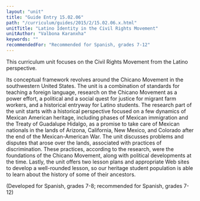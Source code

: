 ```yaml
---
layout: "unit"
title: "Guide Entry 15.02.06"
path: "/curriculum/guides/2015/2/15.02.06.x.html"
unitTitle: "Latino Identity in the Civil Rights Movement"
unitAuthor: "Valbona Karanxha"
keywords: ""
recommendedFor: "Recommended for Spanish, grades 7-12"
---
```

<main>
<p>
This curriculum unit focuses on the Civil Rights Movement from the Latino perspective.
</p>
<p>
Its conceptual framework revolves around the Chicano Movement in the southwestern United States. The unit is a combination of standards for teaching a foreign language, research on the Chicano Movement as a power effort, a political and a social quest for justice for migrant farm workers, and a historical entryway for Latino students. The research part of the unit starts with a historical perspective focused on a few dynamics of Mexican American heritage, including phases of Mexican immigration and the Treaty of Guadalupe Hidalgo, as a promise to take care of Mexican nationals in the lands of Arizona, California, New Mexico, and Colorado after the end of the Mexican-American War. The unit discusses problems and disputes that arose over the lands, associated with practices of discrimination. These practices, according to the research, were the foundations of the Chicano Movement, along with political developments at the time. Lastly, the unit offers two lesson plans and appropriate Web sites to develop a well-rounded lesson, so our heritage student population is able to learn about the history of some of their ancestors.
</p>
<p>
(Developed for Spanish, grades 7-8; recommended for Spanish, grades 7-12)
</p>
</main>
